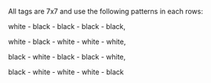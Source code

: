 All tags are 7x7 and use the following patterns in each rows:

white - black - black - black - black, 

white - black - white - white - white, 

black - white - black - black - white, 

black - white - white - white - black
